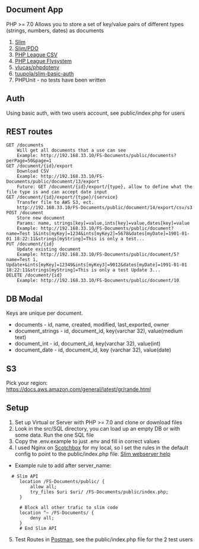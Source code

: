 ## Document App

PHP >= 7.0 Allows you to store a set of key/value pairs of different types (strings, numbers, dates) as documents

1. [Slim](https://www.slimframework.com/)
2. [Slim/PDO](https://github.com/FaaPz/Slim-PDO)
3. [PHP League CSV](https://csv.thephpleague.com/)
4. [PHP League Flysystem](https://flysystem.thephpleague.com/docs/)
5. [vlucas/phpdotenv](https://packagist.org/packages/vlucas/phpdotenv)
6. [tuupola/slim-basic-auth](https://appelsiini.net/projects/slim-basic-auth/)
7. PHPUnit - no tests have been written 

## Auth 

Using basic auth, with two users account, see public/index.php for users

## REST routes

```
GET /documents
    Will get all documents that a use can see
    Example: http://192.168.33.10/FS-Documents/public/documents?perPage=50&page=1
GET /document/{id}/export 
    Download CSV
    Example: http://192.168.33.10/FS-Documents/public/document/13/export
    Future: GET /document/{id}/export/{type}, allow to define what the file type is and can accept date input
GET /document/{id}/export/{type}/{service} 
    Transfer file to AWS S3, ect.
    http://192.168.33.10/FS-Documents/public/document/14/export/csv/s3
POST /document
    Store new document
    Params: name, strings[key]=value,ints[key]=value,dates[key]=value
    Example: http://192.168.33.10/FS-Documents/public/document?name=Test 1&ints[myKey]=1234&ints[myKey2]=5678&dates[myDate]=1901-01-01 18:22:11&strings[myString]=This is only a test...
PUT /document/{id}
    Update existing document
    Example: http://192.168.33.10/FS-Documents/public/document/5?name=Test 1, Update+&ints[myKey]=12349&ints[myKey3]=9012&dates[myDate]=1991-01-01 18:22:11&strings[myString]=This is only a test Update 3...
DELETE /document/{id}
    Example: http://192.168.33.10/FS-Documents/public/document/10
```

## DB Modal

Keys are unique per document.

- documents - id, name, created, modified, last_exported, owner
- document_strings - id, document_id, key(varchar 32), value(medium text)
- document_int - id, document_id, key(varchar 32), value(int)
- document_date - id, document_id, key (varchar 32), value(date)

## S3

Pick your region: https://docs.aws.amazon.com/general/latest/gr/rande.html

## Setup 

1. Set up Virtual or Server with PHP >= 7.0 and clone or download files
2. Look in the src/SQL directory, you can load up an empty DB or with some data. Run the one SQL file
3. Copy the .env.example to just .env and fill in correct values
4. I used Nginx on [Scotchbox](https://box.scotch.io/) for my local, so I set the rules in the default config to point 
to the public/index.php file. [Slim webserver help](https://www.slimframework.com/docs/v3/start/web-servers.html)
  - Example rule to add after server_name:
```
  # Slim API
     location /FS-Documents/public/ {
         allow all;
         try_files $uri $uri/ /FS-Documents/public/index.php;
     }
     
     # Block all other trafic to slim code
     location ^~ /FS-Documents/ {
         deny all;
     }
     # End Slim API
 ```
5. Test Routes in [Postman](https://www.getpostman.com/), see the public/index.php file for the 2 test users